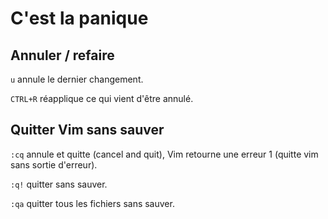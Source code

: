# C'est la panique

## Annuler / refaire

`u` annule le dernier changement.

`CTRL+R` réapplique ce qui vient d'être annulé.

## Quitter Vim sans sauver

`:cq` annule et quitte (cancel and quit), Vim retourne une erreur 1 (quitte vim sans sortie d'erreur).

`:q!` quitter sans sauver.

`:qa` quitter tous les fichiers sans sauver.

